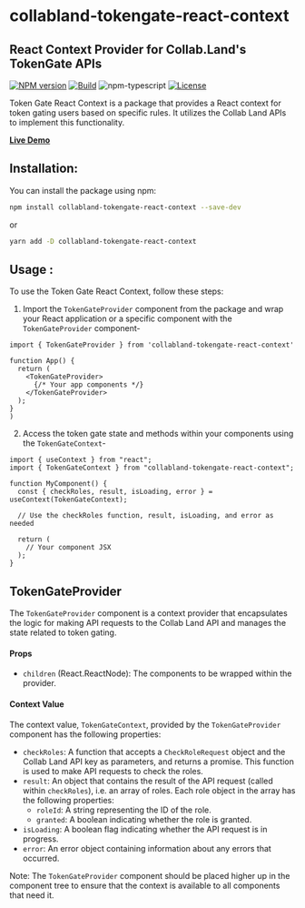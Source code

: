 # collabland-tokengate-react-context

## React Context Provider for Collab.Land's TokenGate APIs

[![NPM version][npm-image]][npm-url]
[![Build][github-build]][github-build-url]
![npm-typescript]
[![License][github-license]][github-license-url]

Token Gate React Context is a package that provides a React context for token gating users based on specific rules. It utilizes the Collab Land APIs to implement this functionality.


[**Live Demo**](https://parv3213.github.io/collabland-tokengate-react-context/)

## Installation:
You can install the package using npm:
```bash
npm install collabland-tokengate-react-context --save-dev
```

or

```bash
yarn add -D collabland-tokengate-react-context
```

## Usage :

To use the Token Gate React Context, follow these steps:
1. Import the `TokenGateProvider` component from the package and wrap your React application or a specific component with the `TokenGateProvider` component-


```tsx
import { TokenGateProvider } from 'collabland-tokengate-react-context'

function App() {
  return (
    <TokenGateProvider>
      {/* Your app components */}
    </TokenGateProvider>
  );
}
)

```

2. Access the token gate state and methods within your components using the `TokenGateContext`-
```tsx
import { useContext } from "react";
import { TokenGateContext } from "collabland-tokengate-react-context";

function MyComponent() {
  const { checkRoles, result, isLoading, error } = useContext(TokenGateContext);

  // Use the checkRoles function, result, isLoading, and error as needed

  return (
    // Your component JSX
  );
}
```


## TokenGateProvider
The `TokenGateProvider` component is a context provider that encapsulates the logic for making API requests to the Collab Land API and manages the state related to token gating.



#### Props
- `children` (React.ReactNode): The components to be wrapped within the provider.

#### Context Value
The context value, `TokenGateContext`, provided by the `TokenGateProvider` component has the following properties:

- `checkRoles`: A function that accepts a `CheckRoleRequest` object and the Collab Land API key as parameters, and returns a promise. This function is used to make API requests to check the roles.
- `result`: An object that contains the result of the API request (called within `checkRoles`), i.e. an array of roles. Each role object in the array has the following properties:
    - `roleId`: A string representing the ID of the role.
    - `granted`: A boolean indicating whether the role is granted.
- `isLoading`: A boolean flag indicating whether the API request is in progress.
- `error`: An error object containing information about any errors that occurred.

Note: The `TokenGateProvider` component should be placed higher up in the component tree to ensure that the context is available to all components that need it.


[npm-url]: https://www.npmjs.com/package/collabland-tokengate-react-context
[npm-image]: https://img.shields.io/npm/v/collabland-tokengate-react-context
[github-license]: https://img.shields.io/github/license/parv3213/collabland-tokengate-react-context
[github-license-url]: https://github.com/parv3213/collabland-tokengate-react-context/blob/main/LICENSE
[github-build]: https://github.com/parv3213/collabland-tokengate-react-context/actions/workflows/publish.yml/badge.svg
[github-build-url]: https://github.com/parv3213/collabland-tokengate-react-context/actions/workflows/publish.yml
[npm-typescript]: https://img.shields.io/npm/types/collabland-tokengate-react-context